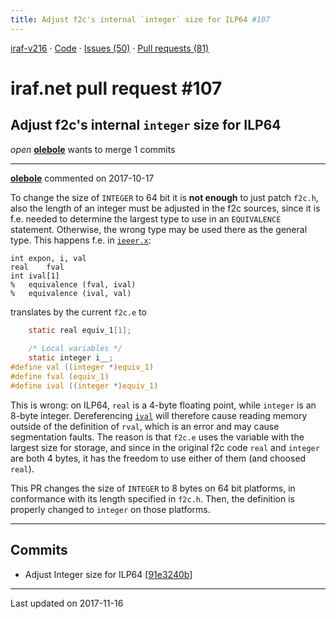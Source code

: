 ```yaml
---
title: Adjust f2c's internal `integer` size for ILP64 #107
---
```


[iraf-v216](/iraf-v216) · [Code](https://github.com/iraf-community/iraf/tree/iraf-v216) · [Issues (50)](/iraf-v216/issues) · [Pull requests (81)](/iraf-v216/issues/pulls)

# iraf.net pull request #107
## Adjust f2c's internal `integer` size for ILP64
*open* **[olebole](https://github.com/olebole)** wants to merge 1 commits

- - - -

**[olebole](https://github.com/olebole)** commented on 2017-10-17

To change the size of `INTEGER` to 64 bit it is __not enough__ to just patch `f2c.h`, also the length of an integer must be adjusted in the f2c sources, since it is f.e. needed to determine the largest type to use in an `EQUIVALENCE` statement. Otherwise, the wrong type may be used there as the general type. This happens f.e. in [`ieeer.x`](https://github.com/iraf-community/iraf/blob/9590f45760a4791f3305407fb51c87f1282b32be/sys/osb/ieeer.x#L101-L105):  
  
```  
int	expon, i, val  
real	fval  
int	ival[1]  
%	equivalence (fval, ival)  
%	equivalence (ival, val)  
```  
  
translates by the current `f2c.e` to  
  
```C  
    static real equiv_1[1];  
  
    /* Local variables */  
    static integer i__;  
#define val ((integer *)equiv_1)  
#define fval (equiv_1)  
#define ival ((integer *)equiv_1)  
```  
  
This is wrong: on ILP64, `real` is a 4-byte floating point, while `integer` is an 8-byte integer. Dereferencing [`ival`](https://github.com/iraf-community/iraf/blob/9590f45760a4791f3305407fb51c87f1282b32be/sys/osb/ieeer.x#L120) will therefore cause reading memory outside of the definition of `rval`, which is an error and may cause segmentation faults. The reason is that `f2c.e` uses the variable with the largest size for storage, and since in the original f2c code `real` and `integer` are both 4 bytes, it has the freedom to use either of them (and choosed `real`).  
  
This PR changes the size of `INTEGER` to 8 bytes on 64 bit platforms, in conformance with its length specified in `f2c.h`. Then, the definition is properly changed to `integer` on those platforms.
- - - -

## Commits

* Adjust Integer size for ILP64 [[91e3240b](https://github.com/iraf-community/iraf/commit/91e3240b2537cf294cc3b3651cfa443948556bf2)]

- - - -

Last updated on 2017-11-16

